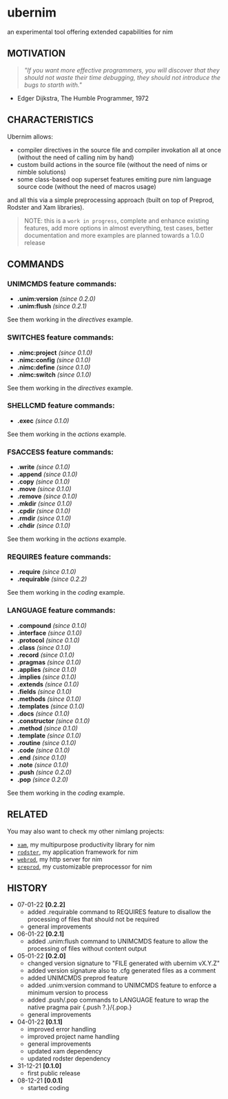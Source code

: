 # ubernim
an experimental tool offering extended capabilities for nim

## MOTIVATION
> *"If you want more effective programmers, you will discover that they should not waste their time debugging, they should not introduce the bugs to starth with."*
- Edger Dijkstra, The Humble Programmer, 1972

## CHARACTERISTICS

Ubernim allows:

* compiler directives in the source file and compiler invokation all at once (without the need of calling nim by hand)
* custom build actions in the source file (without the need of nims or nimble solutions)
* some class-based oop superset features emiting pure nim language source code (without the need of macros usage)

and all this via a simple preprocessing approach (built on top of Preprod, Rodster and Xam libraries).

> NOTE: this is a `work in progress`, complete and enhance existing features, add more options in almost everything, test cases, better documentation and more examples are planned towards a 1.0.0 release

## COMMANDS

### UNIMCMDS feature commands:

* **.unim:version** *(since 0.2.0)*
* **.unim:flush** *(since 0.2.1)*

See them working in the *directives* example.

### SWITCHES feature commands:

* **.nimc:project** *(since 0.1.0)*
* **.nimc:config** *(since 0.1.0)*
* **.nimc:define** *(since 0.1.0)*
* **.nimc:switch** *(since 0.1.0)*

See them working in the *directives* example.

### SHELLCMD feature commands:

* **.exec** *(since 0.1.0)*

See them working in the *actions* example.

### FSACCESS feature commands:

* **.write** *(since 0.1.0)*
* **.append** *(since 0.1.0)*
* **.copy** *(since 0.1.0)*
* **.move** *(since 0.1.0)*
* **.remove** *(since 0.1.0)*
* **.mkdir** *(since 0.1.0)*
* **.cpdir** *(since 0.1.0)*
* **.rmdir** *(since 0.1.0)*
* **.chdir** *(since 0.1.0)*

See them working in the *actions* example.

### REQUIRES feature commands:

* **.require** *(since 0.1.0)*
* **.requirable** *(since 0.2.2)*

See them working in the *coding* example.

### LANGUAGE feature commands:

* **.compound** *(since 0.1.0)*
* **.interface** *(since 0.1.0)*
* **.protocol** *(since 0.1.0)*
* **.class** *(since 0.1.0)*
* **.record** *(since 0.1.0)*
* **.pragmas** *(since 0.1.0)*
* **.applies** *(since 0.1.0)*
* **.implies** *(since 0.1.0)*
* **.extends** *(since 0.1.0)*
* **.fields** *(since 0.1.0)*
* **.methods** *(since 0.1.0)*
* **.templates** *(since 0.1.0)*
* **.docs** *(since 0.1.0)*
* **.constructor** *(since 0.1.0)*
* **.method** *(since 0.1.0)*
* **.template** *(since 0.1.0)*
* **.routine** *(since 0.1.0)*
* **.code** *(since 0.1.0)*
* **.end** *(since 0.1.0)*
* **.note** *(since 0.1.0)*
* **.push** *(since 0.2.0)*
* **.pop** *(since 0.2.0)*

See them working in the *coding* example.

## RELATED

You may also want to check my other nimlang projects:

* [`xam`](https://github.com/j-a-s-d/xam), my multipurpose productivity library for nim
* [`rodster`](https://github.com/j-a-s-d/rodster), my application framework for nim
* [`webrod`](https://github.com/j-a-s-d/webrod), my http server for nim
* [`preprod`](https://github.com/j-a-s-d/preprod), my customizable preprocessor for nim

## HISTORY

* 07-01-22 **[0.2.2]**
	- added .requirable command to REQUIRES feature to disallow the processing of files that should not be required
	- general improvements
* 06-01-22 **[0.2.1]**
	- added .unim:flush command to UNIMCMDS feature to allow the processing of files without content output
* 05-01-22 **[0.2.0]**
	- changed version signature to "FILE generated with ubernim vX.Y.Z"
	- added version signature also to .cfg generated files as a comment
	- added UNIMCMDS preprod feature
	- added .unim:version command to UNIMCMDS feature to enforce a minimum version to process
	- added .push/.pop commands to LANGUAGE feature to wrap the native pragma pair {.push ?.}/{.pop.}
	- general improvements
* 04-01-22 **[0.1.1]**
	- improved error handling
	- improved project name handling
	- general improvements
	- updated xam dependency
	- updated rodster dependency
* 31-12-21 **[0.1.0]**
	- first public release
* 08-12-21 **[0.0.1]**
	- started coding
